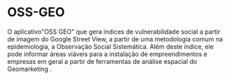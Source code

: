 # OSS-GEO
O aplicativo"OSS GEO" que gera índices de vulnerabilidade social a partir de imagem do Google Street View, a partir de uma metodologia comum na epidemiologia, a Observação Social Sistemática. Além deste índice, ele pode informar áreas viáveis para a instalação de empreendimentos e empresas em geral a partir de ferramentas de análise espacial do Geomarketing .
